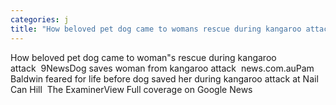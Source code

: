 ```yaml
---
categories: j
title: "How beloved pet dog came to womans rescue during kangaroo attack  9News"
---
```

How beloved pet dog came to woman"s rescue during kangaroo attack&nbsp;&nbsp;9NewsDog saves woman from kangaroo attack&nbsp;&nbsp;news.com.auPam Baldwin feared for life before dog saved her during kangaroo attack at Nail Can Hill&nbsp;&nbsp;The ExaminerView Full coverage on Google News
